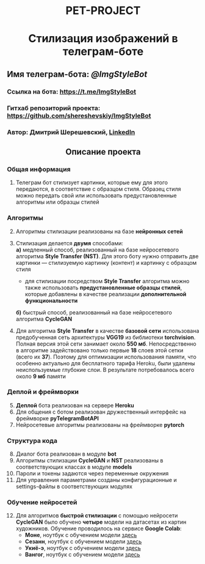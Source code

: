 # <center>PET-PROJECT
# <center>Стилизация изображений в телеграм-боте

## Имя телеграм-бота: *@ImgStyleBot*
### Ссылка на бота: https://t.me/ImgStyleBot
### Гитхаб репозиторий проекта: https://github.com/shereshevskiy/ImgStyleBot
### Автор: Дмитрий Шерешевский, [LinkedIn](https://www.linkedin.com/in/dmitry-shereshevskiy/)
## <center>Описание проекта
### Общая информация
1. Телеграм бот стилизует картинки, которые ему для этого передаются, в соответствие с образцом стиля. 
   Образец стиля можно передать свой или использовать предустановленные алгоритмы или образцы стилей

### Алгоритмы
2. Алгоритмы стилизации реализованы на базе **нейронных сетей**
3. Стилизация делается **двумя** способами:   
    **а)** медленный способ, реализованный на базе нейросетевого алгоритма **Style Transfer (NST)**.
   Для этого боту нужно отправить две картинки — стилизуемую картинку 
   (контент) и картинку с образцом стиля    
   - для стилизации посредством **Style Transfer** алгоритма можно также использовать **предустановленные образцы стилей**, 
     которые добавлены в качестве реализации **дополнительной функциональности**      
     
    **б)** быстрый способ, реализованный на базе нейросетевого алгоритма **CycleGAN**

4. Для алгоритма **Style Transfer** в качестве **базовой сети** использована предобученная сеть архитектуры **VGG19** 
   из библиотеки **torchvision**. Полная версия этой сети занимает около **550 мб**. Непосредственно в алгоритме 
   задействовано только первые **18** слоев этой сетки (всего их **37**). 
   Поэтому для оптимизации использования памяти, что особенно актуально для бесплатного тарифа Heroku, 
   были удалены неиспользуемые глубокие слои. В результате потребовалось всего около **9 мб** памяти

### Деплой и фреймворки
5. **Деплой** бота реализован на сервере **Heroku**
6. Для общения с ботом реализован дружественный интерфейс на фреймворке **pyTelegramBotAPI**
7. Нейросетевые алгоритмы реализованы на фреймворке **pytorch**

   
### Структура кода
8. Диалог бота реализован в модуле **bot**
9. Алгоритмы стилизации **CycleGAN** и **NST** реализованы в соответствующих классах в модуле **models**
10. Пароли и токены задаются через переменные окружения
11. Для управления параметрами созданы конфигурационные и settings-файлы в соответствующих модулях

### Обучение нейросетей
12. Для алгоритмов **быстрой стилизации** с помощью нейросети **CycleGAN** было обучено **четыре** модели 
   на датасетах из картин художников. Обучение проводилось на сервисе **Google Colab**:
    - **Моне**, ноутбук с обучением модели [здесь]()
    - **Сезанн**, ноутбук с обучением модели [здесь]()
    - **Укиё-э**, ноутбук с обучением модели [здесь](https://colab.research.google.com/drive/1qDywo9sTxM625bgida4guqmbbQIqWnel?usp=sharing)
    - **Вангог**, ноутбук с обучением модели [здесь](https://colab.research.google.com/drive/1pDPV0p2_VXVHEdYBWQltJt8VXUDP_XFW?usp=sharing)
